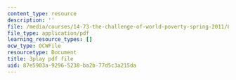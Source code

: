 ```yaml
---
content_type: resource
description: ''
file: /media/courses/14-73-the-challenge-of-world-poverty-spring-2011/87e5903a92965238ba2b77d5c3a215da_LERsET25_l0.pdf
file_type: application/pdf
learning_resource_types: []
ocw_type: OCWFile
resourcetype: Document
title: 3play pdf file
uid: 87e5903a-9296-5238-ba2b-77d5c3a215da
---
```

